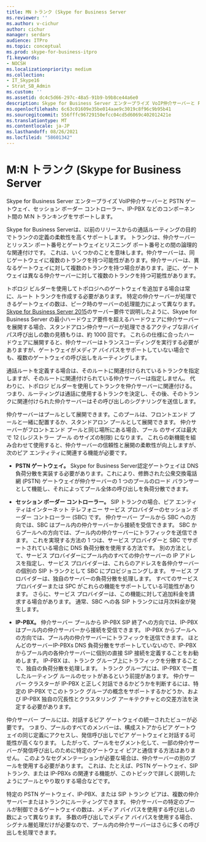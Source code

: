 ```yaml
---
title: MN トランク (Skype for Business Server
ms.reviewer: ''
ms.author: v-cichur
author: cichur
manager: serdars
audience: ITPro
ms.topic: conceptual
ms.prod: skype-for-business-itpro
f1.keywords:
- NOCSH
ms.localizationpriority: medium
ms.collection:
- IT_Skype16
- Strat_SB_Admin
ms.custom: ''
ms.assetid: dc4c5d66-297c-48a5-91b9-b9b8ce44a6e0
description: Skype for Business Server エンタープライズ VoIP仲介サーバーと PSTN ゲートウェイ、セッション ボーダー コントローラー、IP-PBX などのコンポーネント間の M:N トランキングをサポートします。
ms.openlocfilehash: 6c63c01609e35be014aae9c3019c8f96c9b95b41
ms.sourcegitcommit: 556fffc96729150efcc04cd5d6069c402012421e
ms.translationtype: MT
ms.contentlocale: ja-JP
ms.lasthandoff: 08/26/2021
ms.locfileid: "58601342"
---
```

# <a name="mn-trunk-in-skype-for-business-server"></a>M:N トランク (Skype for Business Server
 
Skype for Business Server エンタープライズ VoIP仲介サーバーと PSTN ゲートウェイ、セッション ボーダー コントローラー、IP-PBX などのコンポーネント間の M:N トランキングをサポートします。
  
Skype for Business Serverは、以前のリリースからの通話ルーティングの目的でトランクの定義の柔軟性を高くサポートします。 トランクは、仲介サーバーとリッスン ポート番号とゲートウェイとリスニング ポート番号との間の論理的な関連付けです。 これは、いくつかのことを意味します。仲介サーバーは、同じゲートウェイに複数のトランクを持つ可能性があります。仲介サーバーは、異なるゲートウェイに対して複数のトランクを持つ場合があります。逆に、ゲートウェイは異なる仲介サーバーに対して複数のトランクを持つ可能性があります。
  
トポロジ ビルダーを使用してトポロジへのゲートウェイを追加する場合は常に、ルート トランクを作成する必要があります。 特定の仲介サーバーが処理できるゲートウェイの数は、ピーク時のサーバーの処理能力によって異なります。 [Skype for Business Server 2015](../../plan-your-deployment/requirements-for-your-environment/server-requirements.md)のサーバー要件で説明したように、Skype for Business Server の最小ハードウェア要件を超えるハードウェアに仲介サーバーを展開する場合、スタンドアロン仲介サーバーが処理できるアクティブな非バイパス呼び出しの数の見積もりは、約 1000 回です。 これらの仕様に合ったハードウェアに展開すると、仲介サーバーはトランスコーディングを実行する必要がありますが、ゲートウェイがメディア バイパスをサポートしていない場合でも、複数のゲートウェイの呼び出しをルーティングします。
  
通話ルートを定義する場合は、そのルートに関連付けられているトランクを指定しますが、そのルートに関連付けられている仲介サーバーは指定しません。 代わりに、トポロジ ビルダーを使用してトランクを仲介サーバーに関連付ける。 つまり、ルーティングは通話に使用するトランクを決定し、その後、そのトランクに関連付けられた仲介サーバーはその呼び出しのシグナリングを送信します。
  
仲介サーバーはプールとして展開できます。このプールは、フロントエンド プールと一緒に配置するか、スタンドアロン プールとして展開できます。 仲介サーバーがフロントエンド プールと同じ場所にある場合、プール のサイズは最大で 12 (レジストラー プール のサイズの制限) になります。 これらの新機能を組み合わせて使用すると、仲介サーバーの信頼性と展開の柔軟性が向上しますが、次のピア エンティティに関連する機能が必要です。
  
- **PSTN ゲートウェイ。** Skype for Business Server認定ゲートウェイは DNS 負荷分散を実装する必要があります。これにより、修飾された公衆交換電話網 (PSTN) ゲートウェイが仲介サーバーの 1 つのプールのロード バランサーとして機能し、それによってプール全体の呼び出しを負荷分散できます。
    
- **セッション ボーダー コントローラー。** SIP トランクの場合、ピア エンティティはインターネット テレフォニー サービス プロバイダーのセッション ボーダー コントローラー (SBC) です。 仲介サーバー プールから SBC への方向では、SBC はプール内の仲介サーバーから接続を受信できます。 SBC からプールへの方向では、プール内の仲介サーバーにトラフィックを送信できます。 これを実現する方法の 1 つは、サービス プロバイダーと SBC でサポートされている場合に DNS 負荷分散を使用する方法です。 別の方法として、サービス プロバイダーにプール内のすべての仲介サーバーの IP アドレスを指定し、サービス プロバイダーは、これらのアドレスを各仲介サーバーの個別の SIP トランクとして SBC にプロビジョニングします。 サービス プロバイダーは、独自のサーバーの負荷分散を処理します。 すべてのサービス プロバイダーまたは SPC がこれらの機能をサポートしている可能性があります。 さらに、サービス プロバイダーは、この機能に対して追加料金を請求する場合があります。 通常、SBC への各 SIP トランクには月次料金が発生します。
    
- **IP-PBX。** 仲介サーバー プールから IP-PBX SIP 終了への方向では、IP-PBX はプール内の仲介サーバーから接続を受信できます。 IP-PBX からプールへの方向では、プール内の仲介サーバーにトラフィックを送信できます。 ほとんどのサーバーIP-PBXs DNS 負荷分散をサポートしていないので、IP-PBX からプール内の各仲介サーバーに個別の直接 SIP 接続を定義することをお勧めします。 IP-PBX は、トランク グループ上にトラフィックを分散することで、独自の負荷分散を処理します。 トランク グループには、IP-PBX で一貫したルーティング ルールのセットがあるという前提があります。 仲介サーバー クラスターが IP-PBX と正しく対話できるかどうかを判断するには、特定の IP-PBX でこのトランク グループの概念をサポートするかどうか、および IP-PBX 独自の冗長性とクラスタリング アーキテクチャとの交差方法を決定する必要があります。
    
仲介サーバー プールには、対話するピア ゲートウェイの統一されたビューが必要です。 つまり、プールのすべてのメンバーは、構成ストアからピア ゲートウェイの同じ定義にアクセスし、発信呼び出しでピア ゲートウェイと対話する可能性が高くなります。 したがって、プールをセグメント化して、一部の仲介サーバーが発信呼び出しのために特定のゲートウェイ ピアと通信する方法はありません。 このようなセグメンテーションが必要な場合は、仲介サーバーの別のプールを使用する必要があります。 これは、たとえば、PSTN ゲートウェイ、SIP トランク、または IP-PBXs の関連する機能が、このトピックで詳しく説明したようにプールとやり取りする場合などです。
  
特定の PSTN ゲートウェイ、IP-PBX、または SIP トランク ピアは、複数の仲介サーバーまたはトランクにルーティングできます。 仲介サーバーの特定のプールが制御できるゲートウェイの数は、メディア バイパスを使用する呼び出しの数によって異なります。 多数の呼び出しでメディア バイパスを使用する場合、シグナル層処理だけが必要なので、プール内の仲介サーバーはさらに多くの呼び出しを処理できます。 
  

